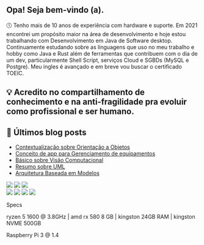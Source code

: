 
## Opa! Seja bem-vindo (a).

🕔 Tenho mais de 10 anos de experiência com hardware e suporte. Em 2021 encontrei um propósito maior na área de desenvolvimento e hoje estou trabalhando com Desenvolvimento em Java de Software desktop. Continuamente estudando sobre as linguagens que uso no meu trabalho e hobby como Java e Rust além de ferramentas que contribuem com o dia de um dev, particularmente Shell Script, serviços Cloud e SGBDs (MySQL e Postgre).
Meu ingles é avançado e em breve vou buscar o certificado TOEIC.

## 💡 Acredito no compartilhamento de conhecimento e na anti-fragilidade pra evoluir como profissional e ser humano.

##  📝 Últimos blog posts
<!-- BLOG-POST-LIST:START -->
- [Contextualização sobre Orientação a Objetos](https://dev.to/guithomas/contextualizacao-sobre-orientacao-a-objetos-gfn)
- [Conceito de app para Gerenciamento de equipamentos](https://dev.to/guithomas/conceito-de-app-para-gerenciamento-de-equipamentos-31lg)
- [Básico sobre Visão Computacional](https://dev.to/guithomas/visao-computacional-129m)
- [Resumo sobre UML](https://dev.to/guithomas/resumo-sobre-uml-3bi0)
- [Arquitetura Baseada em Modelos](https://dev.to/guithomas/arquitetura-baseada-em-modelos-28pm)
<!-- BLOG-POST-LIST:END -->


<div>
<a href="https://www.linkedin.com/in/guilhermethomas/v" target="_blank"><img src="https://img.shields.io/badge/-LinkedIn-%230077B5?style=for-the-badge&logo=linkedin&logoColor=white" target="_blank"></a>
<a href="https://www.instagram.com/guisithos" target="_blank"><img src="https://img.shields.io/badge/-Instagram-%23E4405F?style=for-the-badge&logo=instagram&logoColor=white" target="_blank"></a>
<a href="hhttps://dev.to/guithomas" target="_blank"><img src="https://img.shields.io/badge/dev.to-0A0A0A?style=for-the-badge&logo=dev.to&logoColor=white" target="_blank"></a>
 
</div>

<div>
 <img src="https://img.shields.io/badge/Java-ED8B00?style=for-the-badge&logo=java&logoColor=white" target="_blank">
 <img src="https://img.shields.io/badge/rust-%23000000.svg?style=for-the-badge&logo=rust&logoColor=white" target="_blank">
 <img src="https://img.shields.io/badge/postgres-%23316192.svg?style=for-the-badge&logo=postgresql&logoColor=white" target="_blank">
 <img src="https://img.shields.io/badge/shell_script-%23121011.svg?style=for-the-badge&logo=gnu-bash&logoColor=white" target="_blank">

 

 
</div>

Specs

ryzen 5 1600 @ 3.8GHz | amd rx 580 8 GB | kingston 24GB RAM | kingston NVME 500GB

Raspberry Pi 3 @ 1.4
  

